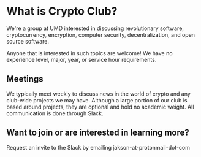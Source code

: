 # What is Crypto Club?
We're a group at UMD interested in discussing revolutionary software, cryptocurrency, encryption, computer security, decentralization, and open source software.

Anyone that is interested in such topics are welcome! We have no experience level, major, year, or service hour requirements.

## Meetings
We typically meet weekly to discuss news in the world of crypto and any club-wide projects we may have. Although a large portion of our club is based around projects, they are optional and hold no academic weight. All communication is done through Slack.

## Want to join or are interested in learning more?
Request an invite to the Slack by emailing jakson-at-protonmail-dot-com
